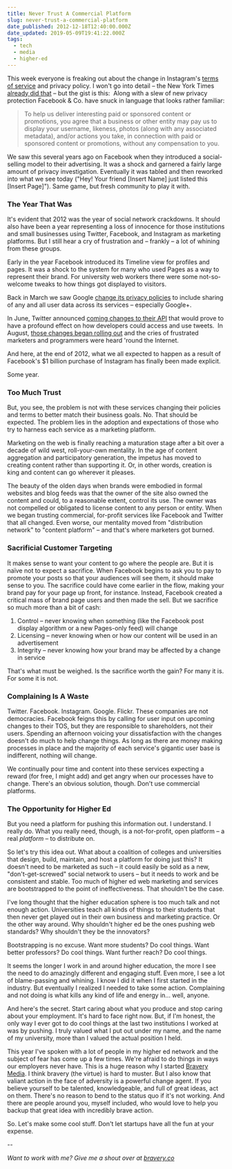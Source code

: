 ```yaml
---
title: Never Trust A Commercial Platform
slug: never-trust-a-commercial-platform
date_published: 2012-12-18T12:40:00.000Z
date_updated: 2019-05-09T19:41:22.000Z
tags:
  - tech
  - media
  - higher-ed
---
```


This week everyone is freaking out about the change in Instagram's [terms of service](https://instagram.com/about/legal/terms/updated/) and privacy policy. I won't go into detail – the New York Times [already did that](https://bits.blogs.nytimes.com/2012/12/17/what-instagrams-new-terms-of-service-mean-for-you/?smid=tw-share) – but the gist is this:  Along with a slew of new privacy protection Facebook & Co. have snuck in language that looks rather familiar:

> To help us deliver interesting paid or sponsored content or promotions, you agree that a business or other entity may pay us to display your username, likeness, photos (along with any associated metadata), and/or actions you take, in connection with paid or sponsored content or promotions, without any compensation to you.

We saw this several years ago on Facebook when they introduced a social-selling model to their advertising. It was a shock and garnered a fairly large amount of privacy investigation. Eventually it was tabled and then reworked into what we see today ("Hey! Your friend [Insert Name] just listed this [Insert Page]"). Same game, but fresh community to play it with.

### The Year That Was

It's evident that 2012 was the year of social network crackdowns. It should also have been a year representing a loss of innocence for those institutions and small businesses using Twitter, Facebook, and Instagram as marketing platforms. But I still hear a cry of frustration and – frankly – a lot of whining from these groups.

Early in the year Facebook introduced its Timeline view for profiles and pages. It was a shock to the system for many who used Pages as a way to represent their brand. For university web workers there were some not-so-welcome tweaks to how things got displayed to visitors.

Back in March we saw Google [change its privacy policies](https://www.google.com/policies/privacy/archive/20111020-20120301/) to include sharing of any and all user data across its services – especially Google+.

In June, Twitter announced [coming changes to their API](httpss://dev.twitter.com/blog/delivering-consistent-twitter-experience) that would prove to have a profound effect on how developers could access and use tweets.  In August, [those changes began rolling out](https://dev.twitter.com/blog/changes-coming-to-twitter-api) and the cries of frustrated marketers and programmers were heard 'round the Internet.

And here, at the end of 2012, what we all expected to happen as a result of Facebook's $1 billion purchase of Instagram has finally been made explicit.

Some year.

### Too Much Trust

But, you see, the problem is not with these services changing their policies and terms to better match their business goals. No. That should be expected. The problem lies in the adoption and expectations of those who try to harness each service as a marketing platform.

Marketing on the web is finally reaching a maturation stage after a bit over a decade of wild west, roll-your-own mentality. In the age of content aggregation and participatory generation, the impetus has moved to creating content rather than supporting it. Or, in other words, creation is king and content can go wherever it pleases.

The beauty of the olden days when brands were embodied in formal websites and blog feeds was that the owner of the site also owned the content and could, to a reasonable extent, control its use. The owner was not compelled or obligated to license content to any person or entity. When we began trusting commercial, for-profit services like Facebook and Twitter that all changed. Even worse, our mentality moved from "distribution network" to "content platform" – and that's where marketers got burned.

### Sacrificial Customer Targeting

It makes sense to want your content to go where the people are. But it is naïve not to expect a sacrifice. When Facebook begins to ask you to pay to promote your posts so that your audiences will see them, it should make sense to you. The sacrifice could have come earlier in the flow, making your brand pay for your page up front, for instance. Instead, Facebook created a critical mass of brand page users and then made the sell. But we sacrifice so much more than a bit of cash:

1. Control – never knowing when something (like the Facebook post display algorithm or a new Pages-only feed) will change
2. Licensing – never knowing when or how our content will be used in an advertisement
3. Integrity – never knowing how your brand may be affected by a change in service

That's what must be weighed. Is the sacrifice worth the gain? For many it is. For some it is not.

### Complaining Is A Waste

Twitter. Facebook. Instagram. Google. Flickr. These companies are not democracies. Facebook feigns this by calling for user input on upcoming changes to their TOS, but they are responsible to shareholders, not their users. Spending an afternoon voicing your dissatisfaction with the changes doesn't do much to help change things. As long as there are money making processes in place and the majority of each service's gigantic user base is indifferent, nothing will change.

We continually pour time and content into these services expecting a reward (for free, I might add) and get angry when our processes have to change. There's an obvious solution, though. Don't use commercial platforms.

### The Opportunity for Higher Ed

But you need a platform for pushing this information out. I understand. I really do. What you really need, though, is a not-for-profit, open platform – a real *platform* – to distribute on.

So let's try this idea out. What about a coalition of colleges and universities that design, build, maintain, and host a platform for doing just this? It doesn't need to be marketed as such – it could easily be sold as a new, "don't-get-screwed" social network to users – but it needs to work and be consistent and stable. Too much of higher ed web marketing and services are bootstrapped to the point of ineffectiveness. That shouldn't be the case.

I've long thought that the higher education sphere is too much talk and not enough action. Universities teach all kinds of things to their students that then never get played out in their own business and marketing practice. Or the other way around. Why shouldn't higher ed be the ones pushing web standards? Why shouldn't they be the innovators?

Bootstrapping is no excuse. Want more students? Do cool things. Want better professors? Do cool things. Want further reach? Do cool things.

It seems the longer I work in and around higher education, the more I see the need to do amazingly different and engaging stuff. Even more, I see a lot of blame-passing and whining. I know I did it when I first started in the industry. But eventually I realized I needed to take some action. Complaining and not doing is what kills any kind of life and energy in... well, anyone.

And here's the secret. Start caring about what you produce and stop caring about your employment. It's hard to face right now. But, if I'm honest, the only way I ever got to do cool things at the last two institutions I worked at was by pushing. I truly valued what I put out under my name, and the name of my university, more than I valued the actual position I held.

This year I've spoken with a lot of people in my higher ed network and the subject of fear has come up a few times. We're afraid to do things in ways our employers never have. This is a huge reason why I started [Bravery Media](https://bravery.co). I think bravery (the virtue) is hard to muster. But I also know that valiant action in the face of adversity is a powerful change agent. If you believe yourself to be talented, knowledgeable, and full of great ideas, act on them. There's no reason to bend to the status quo if it's not working. And there are people around you, myself included, who would love to help you backup that great idea with incredibly brave action.

So. Let's make some cool stuff. Don't let startups have all the fun at your expense.

--

*Want to work with me? Give me a shout over at [bravery.co](https://braver.co)*
